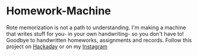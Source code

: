 # Homework-Machine
Rote memorization is not a path to understanding. I'm making a machine that writes stuff for you- in your own handwriting- so you don't have to! Goodbye to handwritten homeworks, assignments and records. 
Follow this project on [Hackaday](https://hackaday.io/project/190788-homework-machine) or on my [Instagram](https://www.instagram.com/devalopr) 
